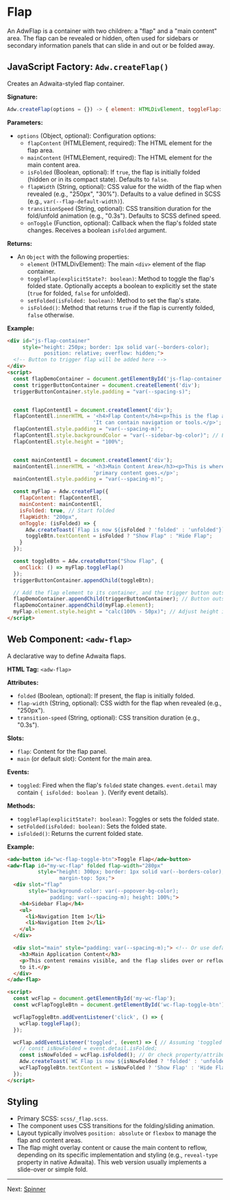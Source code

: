 # Flap

An AdwFlap is a container with two children: a "flap" and a "main content" area. The flap can be revealed or hidden, often used for sidebars or secondary information panels that can slide in and out or be folded away.

## JavaScript Factory: `Adw.createFlap()`

Creates an Adwaita-styled flap container.

**Signature:**

```javascript
Adw.createFlap(options = {}) -> { element: HTMLDivElement, toggleFlap: function, setFolded: function(boolean), isFolded: function }
```

**Parameters:**

*   `options` (Object, optional): Configuration options:
    *   `flapContent` (HTMLElement, required): The HTML element for the flap area.
    *   `mainContent` (HTMLElement, required): The HTML element for the main content area.
    *   `isFolded` (Boolean, optional): If `true`, the flap is initially folded (hidden or in its compact state). Defaults to `false`.
    *   `flapWidth` (String, optional): CSS value for the width of the flap when revealed (e.g., "250px", "30%"). Defaults to a value defined in SCSS (e.g., `var(--flap-default-width)`).
    *   `transitionSpeed` (String, optional): CSS transition duration for the fold/unfold animation (e.g., "0.3s"). Defaults to SCSS defined speed.
    *   `onToggle` (Function, optional): Callback when the flap's folded state changes. Receives a boolean `isFolded` argument.

**Returns:**

*   An `Object` with the following properties:
    *   `element` (HTMLDivElement): The main `<div>` element of the flap container.
    *   `toggleFlap(explicitState?: boolean)`: Method to toggle the flap's folded state. Optionally accepts a boolean to explicitly set the state (`true` for folded, `false` for unfolded).
    *   `setFolded(isFolded: boolean)`: Method to set the flap's state.
    *   `isFolded()`: Method that returns `true` if the flap is currently folded, `false` otherwise.

**Example:**

```html
<div id="js-flap-container"
     style="height: 250px; border: 1px solid var(--borders-color);
            position: relative; overflow: hidden;">
  <!-- Button to trigger flap will be added here -->
</div>
<script>
  const flapDemoContainer = document.getElementById('js-flap-container');
  const triggerButtonContainer = document.createElement('div');
  triggerButtonContainer.style.padding = "var(--spacing-s)";


  const flapContentEl = document.createElement('div');
  flapContentEl.innerHTML = '<h4>Flap Content</h4><p>This is the flap area. ' +
                            'It can contain navigation or tools.</p>';
  flapContentEl.style.padding = "var(--spacing-m)";
  flapContentEl.style.backgroundColor = "var(--sidebar-bg-color)"; // Example background
  flapContentEl.style.height = "100%";


  const mainContentEl = document.createElement('div');
  mainContentEl.innerHTML = '<h3>Main Content Area</h3><p>This is where the ' +
                            'primary content goes.</p>';
  mainContentEl.style.padding = "var(--spacing-m)";

  const myFlap = Adw.createFlap({
    flapContent: flapContentEl,
    mainContent: mainContentEl,
    isFolded: true, // Start folded
    flapWidth: "200px",
    onToggle: (isFolded) => {
      Adw.createToast(`Flap is now ${isFolded ? 'folded' : 'unfolded'}`);
      toggleBtn.textContent = isFolded ? "Show Flap" : "Hide Flap";
    }
  });

  const toggleBtn = Adw.createButton("Show Flap", {
    onClick: () => myFlap.toggleFlap()
  });
  triggerButtonContainer.appendChild(toggleBtn);

  // Add the flap element to its container, and the trigger button outside or as part of main content
  flapDemoContainer.appendChild(triggerButtonContainer); // Button outside flap for this demo
  flapDemoContainer.appendChild(myFlap.element);
  myFlap.element.style.height = "calc(100% - 50px)"; // Adjust height if button is inside container
</script>
```

## Web Component: `<adw-flap>`

A declarative way to define Adwaita flaps.

**HTML Tag:** `<adw-flap>`

**Attributes:**

*   `folded` (Boolean, optional): If present, the flap is initially folded.
*   `flap-width` (String, optional): CSS width for the flap when revealed (e.g., "250px").
*   `transition-speed` (String, optional): CSS transition duration (e.g., "0.3s").

**Slots:**

*   `flap`: Content for the flap panel.
*   `main` (or default slot): Content for the main area.

**Events:**

*   `toggled`: Fired when the flap's `folded` state changes. `event.detail` may contain `{ isFolded: boolean }`. (Verify event details).

**Methods:**

*   `toggleFlap(explicitState?: boolean)`: Toggles or sets the folded state.
*   `setFolded(isFolded: boolean)`: Sets the folded state.
*   `isFolded()`: Returns the current folded state.

**Example:**

```html
<adw-button id="wc-flap-toggle-btn">Toggle Flap</adw-button>
<adw-flap id="my-wc-flap" folded flap-width="280px"
          style="height: 300px; border: 1px solid var(--borders-color);
                 margin-top: 5px;">
  <div slot="flap"
       style="background-color: var(--popover-bg-color);
              padding: var(--spacing-m); height: 100%;">
    <h4>Sidebar Flap</h4>
    <ul>
      <li>Navigation Item 1</li>
      <li>Navigation Item 2</li>
    </ul>
  </div>

  <div slot="main" style="padding: var(--spacing-m);"> <!-- Or use default slot -->
    <h3>Main Application Content</h3>
    <p>This content remains visible, and the flap slides over or reflows next
    to it.</p>
  </div>
</adw-flap>

<script>
  const wcFlap = document.getElementById('my-wc-flap');
  const wcFlapToggleBtn = document.getElementById('wc-flap-toggle-btn');

  wcFlapToggleBtn.addEventListener('click', () => {
    wcFlap.toggleFlap();
  });

  wcFlap.addEventListener('toggled', (event) => { // Assuming 'toggled' event
    // const isNowFolded = event.detail.isFolded;
    const isNowFolded = wcFlap.isFolded(); // Or check property/attribute
    Adw.createToast(`WC Flap is now ${isNowFolded ? 'folded' : 'unfolded'}`);
    wcFlapToggleBtn.textContent = isNowFolded ? 'Show Flap' : 'Hide Flap';
  });
</script>
```

## Styling

*   Primary SCSS: `scss/_flap.scss`.
*   The component uses CSS transitions for the folding/sliding animation.
*   Layout typically involves `position: absolute` or `flexbox` to manage the flap and content areas.
*   The flap might overlay content or cause the main content to reflow, depending on its specific implementation and styling (e.g., `reveal-type` property in native Adwaita). This web version usually implements a slide-over or simple fold.

---
Next: [Spinner](./spinner.md)
